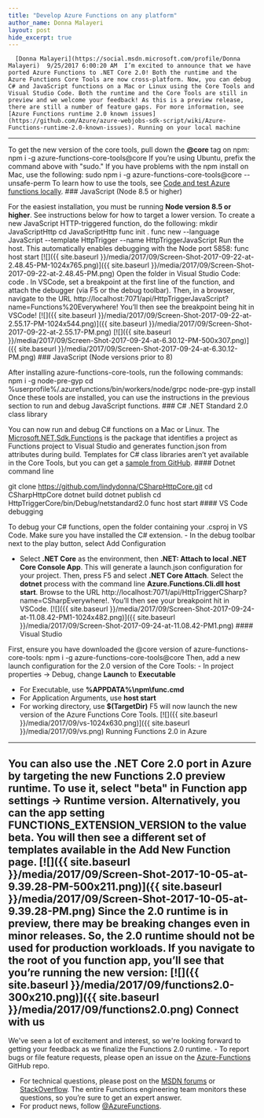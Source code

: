 ```yaml
---
title: "Develop Azure Functions on any platform"
author_name: Donna Malayeri
layout: post
hide_excerpt: true
---
```

      [Donna Malayeri](https://social.msdn.microsoft.com/profile/Donna Malayeri)  9/25/2017 6:00:20 AM  I’m excited to announce that we have ported Azure Functions to .NET Core 2.0! Both the runtime and the Azure Functions Core Tools are now cross-platform. Now, you can debug C# and JavaScript functions on a Mac or Linux using the Core Tools and Visual Studio Code. Both the runtime and the Core Tools are still in preview and we welcome your feedback! As this is a preview release, there are still a number of feature gaps. For more information, see [Azure Functions runtime 2.0 known issues](https://github.com/Azure/azure-webjobs-sdk-script/wiki/Azure-Functions-runtime-2.0-known-issues). Running on your local machine
-----------------------------

 To get the new version of the core tools, pull down the **@core** tag on npm: npm i -g azure-functions-core-tools@core If you’re using Ubuntu, prefix the command above with "sudo." If you have problems with the npm install on Mac, use the following: sudo npm i -g azure-functions-core-tools@core --unsafe-perm To learn how to use the tools, see [Code and test Azure functions locally](https://docs.microsoft.com/en-us/azure/azure-functions/functions-run-local). ### JavaScript (Node 8.5 or higher)

 For the easiest installation, you must be running **Node version 8.5 or higher**. See instructions below for how to target a lower version. To create a new JavaScript HTTP-triggered function, do the following: mkdir JavaScriptHttp cd JavaScriptHttp func init . func new --language JavaScript --template HttpTrigger --name HttpTriggerJavaScript Run the host. This automatically enables debugging with the Node port 5858: func host start [![]({{ site.baseurl }}/media/2017/09/Screen-Shot-2017-09-22-at-2.48.45-PM-1024x765.png)]({{ site.baseurl }}/media/2017/09/Screen-Shot-2017-09-22-at-2.48.45-PM.png) Open the folder in Visual Studio Code: code . In VSCode, set a breakpoint at the first line of the function, and attach the debugger (via F5 or the debug toolbar). Then, in a browser, navigate to the URL http://localhost:7071/api/HttpTriggerJavaScript?name=Functions%20Everywhere! You’ll then see the breakpoint being hit in VSCode! [![]({{ site.baseurl }}/media/2017/09/Screen-Shot-2017-09-22-at-2.55.17-PM-1024x544.png)]({{ site.baseurl }}/media/2017/09/Screen-Shot-2017-09-22-at-2.55.17-PM.png) [![]({{ site.baseurl }}/media/2017/09/Screen-Shot-2017-09-24-at-6.30.12-PM-500x307.png)]({{ site.baseurl }}/media/2017/09/Screen-Shot-2017-09-24-at-6.30.12-PM.png) ### JavaScript (Node versions prior to 8)

 After installing azure-functions-core-tools, run the following commands: npm i -g node-pre-gyp cd %userprofile%/.azurefunctions/bin/workers/node/grpc node-pre-gyp install  Once these tools are installed, you can use the instructions in the previous section to run and debug JavaScript functions. ### C# .NET Standard 2.0 class library

 You can now run and debug C# functions on a Mac or Linux. The [Microsoft.NET.Sdk.Functions](https://www.nuget.org/packages/Microsoft.NET.Sdk.Functions) is the package that identifies a project as Functions project to Visual Studio and generates function.json from attributes during build. Templates for C# class libraries aren’t yet available in the Core Tools, but you can get a [sample from GitHub](https://github.com/lindydonna/CSharpHttpCore). #### Dotnet command line

 git clone https://github.com/lindydonna/CSharpHttpCore.git cd CSharpHttpCore dotnet build dotnet publish cd HttpTriggerCore/bin/Debug/netstandard2.0 func host start  #### VS Code debugging

 To debug your C# functions, open the folder containing your .csproj in VS Code. Make sure you have installed the C# extension.  - In the debug toolbar next to the play button, select Add Configuration
 - Select **.NET Core** as the environment, then **.NET: Attach to local .NET Core Console App**.
  This will generate a launch.json configuration for your project. Then, press F5 and select **.NET Core Attach**. Select the **dotnet** process with the command line **Azure.Functions.Cli.dll host start**. Browse to the URL http://localhost:7071/api/HttpTriggerCSharp?name=CSharpEverywhere!. You’ll then see your breakpoint hit in VSCode. [![]({{ site.baseurl }}/media/2017/09/Screen-Shot-2017-09-24-at-11.08.42-PM1-1024x482.png)]({{ site.baseurl }}/media/2017/09/Screen-Shot-2017-09-24-at-11.08.42-PM1.png) #### Visual Studio

 First, ensure you have downloaded the @core version of azure-functions-core-tools: npm i -g azure-functions-core-tools@core Then, add a new launch configuration for the 2.0 version of the Core Tools:  - In project properties -> Debug, change **Launch** to **Executable**
 - For Executable, use **%APPDATA%\npm\func.cmd**
 - For Application Arguments, use **host start**
 - For working directory, use **$(TargetDir)**
  F5 will now launch the new version of the Azure Functions Core Tools. [![]({{ site.baseurl }}/media/2017/09/vs-1024x630.png)]({{ site.baseurl }}/media/2017/09/vs.png) Running Functions 2.0 in Azure
------------------------------

 You can also use the .NET Core 2.0 port in Azure by targeting the new Functions 2.0 preview runtime. To use it, select "beta" in **Function app settings -> Runtime version**. Alternatively, you can the app setting FUNCTIONS\_EXTENSION\_VERSION to the value beta. You will then see a different set of templates available in the Add New Function page. [![]({{ site.baseurl }}/media/2017/09/Screen-Shot-2017-10-05-at-9.39.28-PM-500x211.png)]({{ site.baseurl }}/media/2017/09/Screen-Shot-2017-10-05-at-9.39.28-PM.png) Since the 2.0 runtime is in preview, there may be breaking changes even in minor releases. So, the 2.0 runtime should **not** be used for production workloads. If you navigate to the root of you function app, you’ll see that you’re running the new version: [![]({{ site.baseurl }}/media/2017/09/functions2.0-300x210.png)]({{ site.baseurl }}/media/2017/09/functions2.0.png) Connect with us
---------------

 We've seen a lot of excitement and interest, so we're looking forward to getting your feedback as we finalize the Functions 2.0 runtime.  - To report bugs or file feature requests, please open an issue on the [Azure-Functions](https://github.com/Azure/Azure-Functions) GitHub repo.
 - For technical questions, please post on the [MSDN forums](https://social.msdn.microsoft.com/Forums/azure/en-US/home?forum=azurefunctions) or [StackOverflow](https://stackoverflow.com/questions/tagged/azure-functions). The entire Functions engineering team monitors these questions, so you’re sure to get an expert answer.
 - For product news, follow [@AzureFunctions](https://twitter.com/AzureFunctions).
      